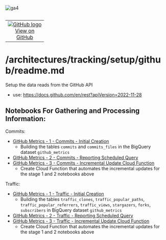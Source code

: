![ga4](https://www.google-analytics.com/collect?v=2&tid=G-6VDTYWLKX6&cid=1&en=page_view&sid=1&dl=statmike%2Fvertex-ai-mlops%2Farchitectures%2Ftracking%2Fsetup%2Fgithub&dt=readme.md)
<!--- header table --->
<table align="left">     
  <td style="text-align: center">
    <a href="https://github.com/statmike/vertex-ai-mlops/blob/main/architectures%2Ftracking%2Fsetup%2Fgithub%2Freadme.md">
      <img src="https://cloud.google.com/ml-engine/images/github-logo-32px.png" alt="GitHub logo">
      <br>View on<br>GitHub
    </a>
  </td>
</table><br/><br/><br/><br/>

---
# /architectures/tracking/setup/github/readme.md

Setup the data reads from the GitHub API
- use: https://docs.github.com/en/rest?apiVersion=2022-11-28

## Notebooks For Gathering and Processing Information:
Commits:
- [GitHub Metrics - 1 - Commits - Initial Creation](./GitHub%20Metrics%20-%201%20-%20Commits%20-%20Initial%20Creation.ipynb)
    - Building the tables `commits` and `commits_files` in the BigQuery dataset `github_metrics`
- [GitHub Metrics - 2 - Commits - Reporting Scheduled Query](./GitHub%20Metrics%20-%202%20-%20Commits%20-%20Reporting%20Scheduled%20Query.ipynb)
- [GitHub Metrics - 3 - Commits - Incremental Update Cloud Function](./GitHub%20Metrics%20-%203%20-%20Commits%20-%20Incremental%20Update%20Cloud%20Function.ipynb)
    - Create Cloud Function that automates the incremental updates for the stage 1 and 2 notebooks above

Traffic:
- [GitHub Metrics - 1 - Traffic - Initial Creation](./GitHub%20Metrics%20-%201%20-%20Traffic%20-%20Initial%20Creation.ipynb)
    - Building the tables `traffic_clones`, `traffic_popular_paths`, `traffic_popular_referrers`, `traffic_views`, `stargazers`, `forks`, `subscribers` in BigQuery dataset `github_metrics`
- [GitHub Metrics - 2 - Traffic - Reporting Scheduled Query](./GitHub%20Metrics%20-%202%20-%20Traffic%20-%20Reporting%20Scheduled%20Query.ipynb)
- [GitHub Metrics - 3 - Traffic - Incremental Update Cloud Function](./GitHub%20Metrics%20-%203%20-%20Traffic%20-%20Incremental%20Update%20Cloud%20Function.ipynb)
    - Create Cloud Function that automates the incremental updates for the stage 1 and 2 notebooks above
